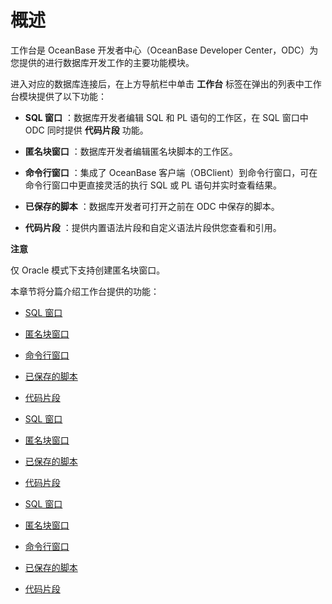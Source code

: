 概述 
=======================

工作台是 OceanBase 开发者中心（OceanBase Developer Center，ODC）为您提供的进行数据库开发工作的主要功能模块。

进入对应的数据库连接后，在上方导航栏中单击 **工作台** 标签在弹出的列表中工作台模块提供了以下功能：

* **SQL 窗口** ：数据库开发者编辑 SQL 和 PL 语句的工作区，在 SQL 窗口中 ODC 同时提供 **代码片段** 功能。

  

* **匿名块窗口** ：数据库开发者编辑匿名块脚本的工作区。

  

* **命令行窗口** ：集成了 OceanBase 客户端（OBClient）到命令行窗口，可在命令行窗口中更直接灵活的执行 SQL 或 PL 语句并实时查看结果。

  

* **已保存的脚本** ：数据库开发者可打开之前在 ODC 中保存的脚本。

  

* **代码片段** ：提供内置语法片段和自定义语法片段供您查看和引用。

  



**注意**



仅 Oracle 模式下支持创建匿名块窗口。

本章节将分篇介绍工作台提供的功能：

* [SQL 窗口](/zh-CN/7.client-odc-user-guide/4.client-odc-use-workspace/2.client-odc-sql-window.md)

  

* [匿名块窗口](/zh-CN/7.client-odc-user-guide/4.client-odc-use-workspace/3.client-odc-anonymous-block-window.md)

  

* [命令行窗口](/zh-CN/7.client-odc-user-guide/4.client-odc-use-workspace/4.client-odc-command-line-window.md)

  

* [已保存的脚本](/zh-CN/7.client-odc-user-guide/4.client-odc-use-workspace/5.client-odc-stored-scripts.md)

  

* [代码片段](/zh-CN/7.client-odc-user-guide/4.client-odc-use-workspace/6.client-odc-snippet.md)

  






* [SQL 窗口](/zh-CN/7.client-odc-user-guide/4.client-odc-use-workspace/2.client-odc-sql-window.md)

  

* [匿名块窗口](t1997785.md#topic-1997785)

  

* [已保存的脚本](/zh-CN/7.client-odc-user-guide/4.client-odc-use-workspace/5.client-odc-stored-scripts.md)

  

* [代码片段](/zh-CN/7.client-odc-user-guide/4.client-odc-use-workspace/6.client-odc-snippet.md)

  






* [SQL 窗口](/zh-CN/7.client-odc-user-guide/4.client-odc-use-workspace/2.client-odc-sql-window.md)

  

* [匿名块窗口](/zh-CN/7.client-odc-user-guide/4.client-odc-use-workspace/3.client-odc-anonymous-block-window.md)

  

* [命令行窗口](/zh-CN/7.client-odc-user-guide/4.client-odc-use-workspace/4.client-odc-command-line-window.md)

  

* [已保存的脚本](/zh-CN/7.client-odc-user-guide/4.client-odc-use-workspace/5.client-odc-stored-scripts.md)

  

* [代码片段](/zh-CN/7.client-odc-user-guide/4.client-odc-use-workspace/6.client-odc-snippet.md)

  



